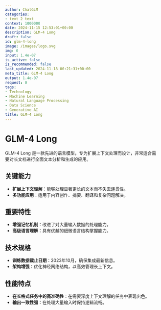 ```yaml
---
author: ChatGLM
categories:
- text 2 text
context: 1000000
date: 2024-11-15 12:53:01+00:00
description: GLM-4 Long
draft: false
id: glm-4-long
image: /images/logo.svg
img: 0
input: 1.4e-07
is_active: false
is_recommended: false
last_updated: 2024-11-18 00:21:31+00:00
meta_title: GLM-4 Long
output: 1.4e-07
request: 0
tags:
- Technology
- Machine Learning
- Natural Language Processing
- Data Science
- Generative AI
title: GLM-4 Long
---
```




# GLM-4 Long

GLM-4 Long 是一款先进的语言模型，专为扩展上下文处理而设计，非常适合需要对长文档进行全面文本分析和生成的应用。

## 关键能力
- **扩展上下文理解**：能够处理显著更长的文本而不失去连贯性。
- **多功能应用**：适用于内容创作、摘要、翻译和复杂问题解决。

## 重要特性
- **增强记忆机制**：改进了对大量输入数据的处理能力。
- **高级语言理解**：具有优越的细微语言结构掌握能力。

## 技术规格
- **训练数据截止日期**：2023年10月，确保集成最新信息。
- **架构增强**：优化神经网络结构，以高效管理长上下文。

## 性能特点
- **在长格式任务中的高准确性**：在需要深度上下文理解的任务中表现出色。
- **输出一致性强**：在处理大量输入时保持逻辑流畅。

